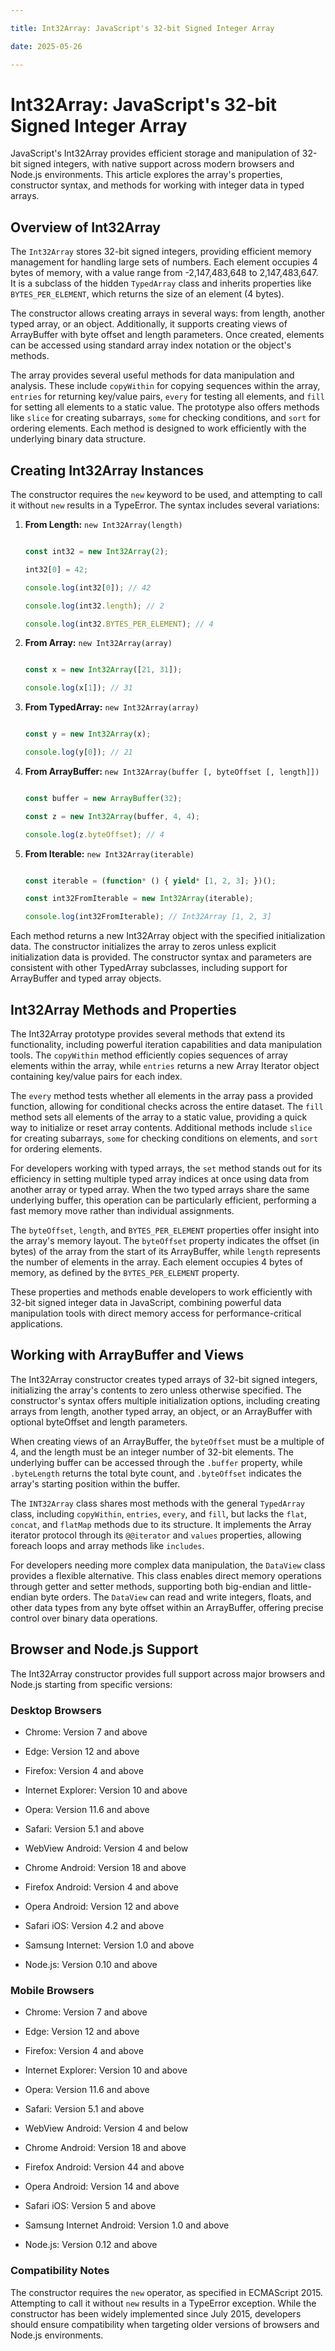 ```yaml
---

title: Int32Array: JavaScript's 32-bit Signed Integer Array

date: 2025-05-26

---
```



# Int32Array: JavaScript's 32-bit Signed Integer Array

JavaScript's Int32Array provides efficient storage and manipulation of 32-bit signed integers, with native support across modern browsers and Node.js environments. This article explores the array's properties, constructor syntax, and methods for working with integer data in typed arrays.


## Overview of Int32Array

The `Int32Array` stores 32-bit signed integers, providing efficient memory management for handling large sets of numbers. Each element occupies 4 bytes of memory, with a value range from -2,147,483,648 to 2,147,483,647. It is a subclass of the hidden `TypedArray` class and inherits properties like `BYTES_PER_ELEMENT`, which returns the size of an element (4 bytes).

The constructor allows creating arrays in several ways: from length, another typed array, or an object. Additionally, it supports creating views of ArrayBuffer with byte offset and length parameters. Once created, elements can be accessed using standard array index notation or the object's methods.

The array provides several useful methods for data manipulation and analysis. These include `copyWithin` for copying sequences within the array, `entries` for returning key/value pairs, `every` for testing all elements, and `fill` for setting all elements to a static value. The prototype also offers methods like `slice` for creating subarrays, `some` for checking conditions, and `sort` for ordering elements. Each method is designed to work efficiently with the underlying binary data structure.


## Creating Int32Array Instances

The constructor requires the `new` keyword to be used, and attempting to call it without `new` results in a TypeError. The syntax includes several variations:

1. **From Length:** `new Int32Array(length)`

   ```javascript

   const int32 = new Int32Array(2);

   int32[0] = 42;

   console.log(int32[0]); // 42

   console.log(int32.length); // 2

   console.log(int32.BYTES_PER_ELEMENT); // 4

   ```

2. **From Array:** `new Int32Array(array)`

   ```javascript

   const x = new Int32Array([21, 31]);

   console.log(x[1]); // 31

   ```

3. **From TypedArray:** `new Int32Array(array)`

   ```javascript

   const y = new Int32Array(x);

   console.log(y[0]); // 21

   ```

4. **From ArrayBuffer:** `new Int32Array(buffer [, byteOffset [, length]])`

   ```javascript

   const buffer = new ArrayBuffer(32);

   const z = new Int32Array(buffer, 4, 4);

   console.log(z.byteOffset); // 4

   ```

5. **From Iterable:** `new Int32Array(iterable)`

   ```javascript

   const iterable = (function* () { yield* [1, 2, 3]; })();

   const int32FromIterable = new Int32Array(iterable);

   console.log(int32FromIterable); // Int32Array [1, 2, 3]

   ```

Each method returns a new Int32Array object with the specified initialization data. The constructor initializes the array to zeros unless explicit initialization data is provided. The constructor syntax and parameters are consistent with other TypedArray subclasses, including support for ArrayBuffer and typed array objects.


## Int32Array Methods and Properties

The Int32Array prototype provides several methods that extend its functionality, including powerful iteration capabilities and data manipulation tools. The `copyWithin` method efficiently copies sequences of array elements within the array, while `entries` returns a new Array Iterator object containing key/value pairs for each index.

The `every` method tests whether all elements in the array pass a provided function, allowing for conditional checks across the entire dataset. The `fill` method sets all elements of the array to a static value, providing a quick way to initialize or reset array contents. Additional methods include `slice` for creating subarrays, `some` for checking conditions on elements, and `sort` for ordering elements.

For developers working with typed arrays, the `set` method stands out for its efficiency in setting multiple typed array indices at once using data from another array or typed array. When the two typed arrays share the same underlying buffer, this operation can be particularly efficient, performing a fast memory move rather than individual assignments.

The `byteOffset`, `length`, and `BYTES_PER_ELEMENT` properties offer insight into the array's memory layout. The `byteOffset` property indicates the offset (in bytes) of the array from the start of its ArrayBuffer, while `length` represents the number of elements in the array. Each element occupies 4 bytes of memory, as defined by the `BYTES_PER_ELEMENT` property.

These properties and methods enable developers to work efficiently with 32-bit signed integer data in JavaScript, combining powerful data manipulation tools with direct memory access for performance-critical applications.


## Working with ArrayBuffer and Views

The Int32Array constructor creates typed arrays of 32-bit signed integers, initializing the array's contents to zero unless otherwise specified. The constructor's syntax offers multiple initialization options, including creating arrays from length, another typed array, an object, or an ArrayBuffer with optional byteOffset and length parameters.

When creating views of an ArrayBuffer, the `byteOffset` must be a multiple of 4, and the length must be an integer number of 32-bit elements. The underlying buffer can be accessed through the `.buffer` property, while `.byteLength` returns the total byte count, and `.byteOffset` indicates the array's starting position within the buffer.

The `INT32Array` class shares most methods with the general `TypedArray` class, including `copyWithin`, `entries`, `every`, and `fill`, but lacks the `flat`, `concat`, and `flatMap` methods due to its structure. It implements the Array iterator protocol through its `@@iterator` and `values` properties, allowing foreach loops and array methods like `includes`.

For developers needing more complex data manipulation, the `DataView` class provides a flexible alternative. This class enables direct memory operations through getter and setter methods, supporting both big-endian and little-endian byte orders. The `DataView` can read and write integers, floats, and other data types from any byte offset within an ArrayBuffer, offering precise control over binary data operations.


## Browser and Node.js Support

The Int32Array constructor provides full support across major browsers and Node.js starting from specific versions:


### Desktop Browsers

- Chrome: Version 7 and above

- Edge: Version 12 and above

- Firefox: Version 4 and above

- Internet Explorer: Version 10 and above

- Opera: Version 11.6 and above

- Safari: Version 5.1 and above

- WebView Android: Version 4 and below

- Chrome Android: Version 18 and above

- Firefox Android: Version 4 and above

- Opera Android: Version 12 and above

- Safari iOS: Version 4.2 and above

- Samsung Internet: Version 1.0 and above

- Node.js: Version 0.10 and above


### Mobile Browsers

- Chrome: Version 7 and above

- Edge: Version 12 and above

- Firefox: Version 4 and above

- Internet Explorer: Version 10 and above

- Opera: Version 11.6 and above

- Safari: Version 5.1 and above

- WebView Android: Version 4 and below

- Chrome Android: Version 18 and above

- Firefox Android: Version 44 and above

- Opera Android: Version 14 and above

- Safari iOS: Version 5 and above

- Samsung Internet Android: Version 1.0 and above

- Node.js: Version 0.12 and above


### Compatibility Notes

The constructor requires the `new` operator, as specified in ECMAScript 2015. Attempting to call it without `new` results in a TypeError exception. While the constructor has been widely implemented since July 2015, developers should ensure compatibility when targeting older versions of browsers and Node.js environments.

